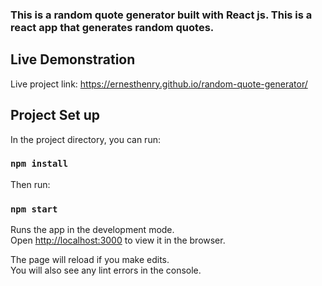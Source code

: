 ### This is a random quote generator built with React js. This is a react app that generates random quotes.

## Live Demonstration 

Live project link: <https://ernesthenry.github.io/random-quote-generator/> 

## Project Set up

In the project directory, you can run:

### `npm install`

Then run:

### `npm start`

Runs the app in the development mode.<br />
Open [http://localhost:3000](http://localhost:3000) to view it in the browser.

The page will reload if you make edits.<br />
You will also see any lint errors in the console.

